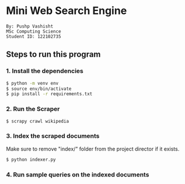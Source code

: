 # Mini Web Search Engine

```
By: Pushp Vashisht
MSc Computing Science
Student ID: 122102735
```

## Steps to run this program

### 1. Install the dependencies

```bash
$ python -m venv env
$ source env/bin/activate
$ pip install -r requirements.txt
```

### 2. Run the Scraper

```bash
$ scrapy crawl wikipedia
```

### 3. Index the scraped documents

Make sure to remove "index/" folder from the project director if it exists.

```bash
$ python indexer.py
```

### 4. Run sample queries on the indexed documents

```bash

```
